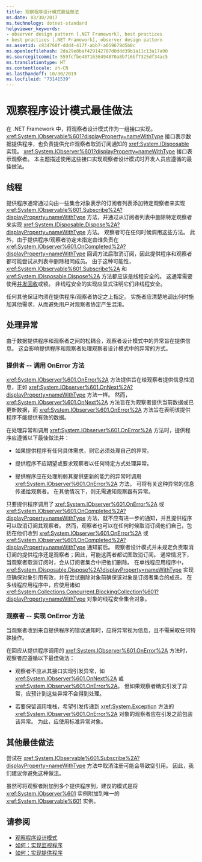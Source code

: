 ```yaml
---
title: 观察程序设计模式最佳做法
ms.date: 03/30/2017
ms.technology: dotnet-standard
helpviewer_keywords:
- observer design pattern [.NET Framework], best practices
- best practices [.NET Framework], observer design pattern
ms.assetid: c834760f-ddd4-417f-abb7-a059679d5b8c
ms.openlocfilehash: 2da29e0baf429142707d0ddd39b1a11c13a17a90
ms.sourcegitcommit: 559fcfbe4871636494870a8b716bf7325df34ac5
ms.translationtype: HT
ms.contentlocale: zh-CN
ms.lasthandoff: 10/30/2019
ms.locfileid: "73141539"
---
```

# <a name="observer-design-pattern-best-practices"></a>观察程序设计模式最佳做法
在 .NET Framework 中，将观察者设计模式作为一组接口实现。 <xref:System.IObservable%601?displayProperty=nameWithType> 接口表示数据提供程序，也负责提供允许观察者取消订阅通知的 <xref:System.IDisposable> 实现。 <xref:System.IObserver%601?displayProperty=nameWithType> 接口表示观察者。 本主题描述使用这些接口实现观察者设计模式时开发人员应遵循的最佳做法。  
  
## <a name="threading"></a>线程  
 提供程序通常通过向由一些集合对象表示的订阅者列表添加特定观察者来实现 <xref:System.IObservable%601.Subscribe%2A?displayProperty=nameWithType> 方法，并通过从订阅者列表中删除特定观察者来实现 <xref:System.IDisposable.Dispose%2A?displayProperty=nameWithType> 方法。 观察者可在任何时候调用这些方法。 此外，由于提供程序/观察者协定未指定由谁负责在 <xref:System.IObserver%601.OnCompleted%2A?displayProperty=nameWithType> 回调方法后取消订阅，因此提供程序和观察者都可能尝试从列表中删除相同成员。 由于这种可能性，<xref:System.IObservable%601.Subscribe%2A> 和 <xref:System.IDisposable.Dispose%2A> 方法都应该是线程安全的。 这通常需要使用[并发回收](../../../docs/standard/parallel-programming/data-structures-for-parallel-programming.md)或锁。 非线程安全的实现应显式注明它们非线程安全。  
  
 任何其他保证均须在提供程序/观察者协定之上指定。 实施者应清楚地调出何时施加其他需求，从而避免用户对观察者协定产生混淆。  
  
## <a name="handling-exceptions"></a>处理异常  
 由于数据提供程序和观察者之间的松耦合，观察者设计模式中的异常旨在提供信息。 这会影响提供程序和观察者处理观察者设计模式中的异常的方式。  
  
### <a name="the-provider----calling-the-onerror-method"></a>提供者 -- 调用 OnError 方法  
 <xref:System.IObserver%601.OnError%2A> 方法提供旨在给观察者提供信息性消息，正如 <xref:System.IObserver%601.OnNext%2A?displayProperty=nameWithType> 方法一样。 然而，<xref:System.IObserver%601.OnNext%2A> 方法旨在为观察者提供当前数据或已更新数据，而 <xref:System.IObserver%601.OnError%2A> 方法旨在表明该提供程序不能提供有效的数据。  
  
 在处理异常和调用 <xref:System.IObserver%601.OnError%2A> 方法时，提供程序应遵循以下最佳做法并：  
  
- 如果提供程序有任何具体需求，则它必须处理自己的异常。  
  
- 提供程序不应期望或要求观察者以任何特定方式处理异常。  
  
- 提供程序应在处理削弱其提供更新的能力的异常时调用 <xref:System.IObserver%601.OnError%2A> 方法。 可将有关这种异常的信息传递给观察者。 在其他情况下，则无需通知观察器有异常。  
  
 只要提供程序调用了 <xref:System.IObserver%601.OnError%2A> 或 <xref:System.IObserver%601.OnCompleted%2A?displayProperty=nameWithType> 方法，就不应有进一步的通知，并且提供程序可以取消订阅其观察者。 然而，观察者也可以在任何时候取消订阅他们自己，包括在他们收到 <xref:System.IObserver%601.OnError%2A> 或<xref:System.IObserver%601.OnCompleted%2A?displayProperty=nameWithType> 通知前后。 观察者设计模式并未规定负责取消订阅的提供程序还是观察者；因此，可能这两者都试图取消订阅。 通常情况下，当观察者取消订阅时，会从订阅者集合中把他们删除。 在单线程应用程序中，<xref:System.IDisposable.Dispose%2A?displayProperty=nameWithType> 实现应确保对象引用有效，并在尝试删除对象前确保该对象是订阅者集合的成员。 在多线程应用程序中，应使用诸如 <xref:System.Collections.Concurrent.BlockingCollection%601?displayProperty=nameWithType> 对象的线程安全集合对象。  
  
### <a name="the-observer----implementing-the-onerror-method"></a>观察者 -- 实现 OnError 方法  
 当观察者收到来自提供程序的错误通知时，应将异常视为信息，且不需采取任何特殊操作。  
  
 在回应从提供程序调用的 <xref:System.IObserver%601.OnError%2A> 方法时，观察者应遵循以下最佳做法：  
  
- 观察者不应从其接口实现引发异常，如 <xref:System.IObserver%601.OnNext%2A> 或 <xref:System.IObserver%601.OnError%2A>。 但如果观察者确实引发了异常，应预计到这些异常不会得到处理。  
  
- 若要保留调用堆栈，希望引发传递到 <xref:System.Exception> 方法的 <xref:System.IObserver%601.OnError%2A> 对象的观察者应在引发之前包装该异常。 为此，应使用标准异常对象。  
  
## <a name="additional-best-practices"></a>其他最佳做法  
 尝试在 <xref:System.IObservable%601.Subscribe%2A?displayProperty=nameWithType> 方法中取消注册可能会导致空引用。 因此，我们建议你避免这种做法。  
  
 虽然可将观察者附加到多个提供程序到，建议的模式是将 <xref:System.IObserver%601> 实例附加到唯一的 <xref:System.IObservable%601> 实例。  
  
## <a name="see-also"></a>请参阅

- [观察程序设计模式](../../../docs/standard/events/observer-design-pattern.md)
- [如何：实现监视程序](../../../docs/standard/events/how-to-implement-an-observer.md)
- [如何：实现提供程序](../../../docs/standard/events/how-to-implement-a-provider.md)

